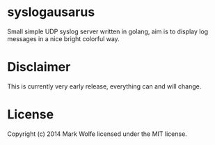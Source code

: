 # syslogausarus

Small simple UDP syslog server written in golang, aim is to display log messages in a nice bright colorful way.

# Disclaimer

This is currently very early release, everything can and will change.

# License

Copyright (c) 2014 Mark Wolfe licensed under the MIT license.
